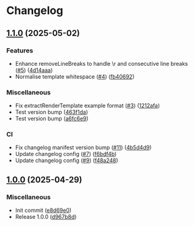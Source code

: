 # Changelog

## [1.1.0](https://github.com/pyx-industries/vc-render-template-utils/compare/1.0.0...v1.1.0) (2025-05-02)


### Features

* Enhance removeLineBreaks to handle \r and consecutive line breaks ([#5](https://github.com/pyx-industries/vc-render-template-utils/issues/5)) ([4d14aaa](https://github.com/pyx-industries/vc-render-template-utils/commit/4d14aaa3db0c627c2e475bab69e9cea79edb065e))
* Normalise template whitespace ([#4](https://github.com/pyx-industries/vc-render-template-utils/issues/4)) ([fb40692](https://github.com/pyx-industries/vc-render-template-utils/commit/fb40692c6a74f02aedae454a31498b79fc611608))


### Miscellaneous

* Fix extractRenderTemplate example format ([#3](https://github.com/pyx-industries/vc-render-template-utils/issues/3)) ([1212afa](https://github.com/pyx-industries/vc-render-template-utils/commit/1212afa2b73ffa0c49e80df799a9a124d23c8a7a))
* Test version bump ([463f1da](https://github.com/pyx-industries/vc-render-template-utils/commit/463f1daf469d3301ef123b1ca4c1910454c38105))
* Test version bump ([a6fc6e9](https://github.com/pyx-industries/vc-render-template-utils/commit/a6fc6e968422be6d93df3716bda64f66f1490402))


### CI

* Fix changelog manifest version bump ([#11](https://github.com/pyx-industries/vc-render-template-utils/issues/11)) ([4b5d4d9](https://github.com/pyx-industries/vc-render-template-utils/commit/4b5d4d984ef5efcb1aa36f03b57dd310077493b8))
* Update changelog config ([#7](https://github.com/pyx-industries/vc-render-template-utils/issues/7)) ([f6bdf4b](https://github.com/pyx-industries/vc-render-template-utils/commit/f6bdf4b35c62e99cddf0821466ccffe9268b44dc))
* Update changelog config ([#9](https://github.com/pyx-industries/vc-render-template-utils/issues/9)) ([f48a248](https://github.com/pyx-industries/vc-render-template-utils/commit/f48a24881342bdec3773e095eb569e808535d4dd))

## [1.0.0](https://github.com/pyx-industries/vc-render-template-utils/compare/v1.0.0...v1.0.0) (2025-04-29)


### Miscellaneous

* Init commit ([e8d69e0](https://github.com/pyx-industries/vc-render-template-utils/commit/e8d69e036ab19224d97857033b57dbc73ad4f42f))
* Release 1.0.0 ([d967b8d](https://github.com/pyx-industries/vc-render-template-utils/commit/d967b8d26ea337e5c64e0a3e8ce0d27678af2db6))
